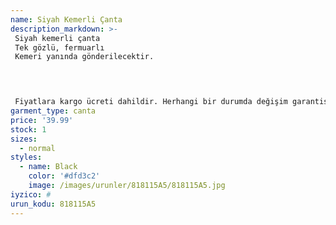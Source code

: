 ```yaml
---
name: Siyah Kemerli Çanta
description_markdown: >-
 Siyah kemerli çanta
 Tek gözlü, fermuarlı
 Kemeri yanında gönderilecektir.
 



 Fiyatlara kargo ücreti dahildir. Herhangi bir durumda değişim garantisi vardır.
garment_type: canta
price: '39.99'
stock: 1
sizes:
  - normal
styles:
  - name: Black
    color: '#dfd3c2'
    image: /images/urunler/818115A5/818115A5.jpg
iyzico: #
urun_kodu: 818115A5
---
```

